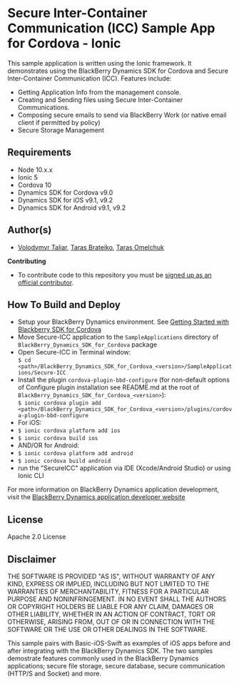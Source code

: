 # Secure Inter-Container Communication (ICC) Sample App for Cordova - Ionic

This sample application is written using the Ionic framework. It demonstrates using the BlackBerry Dynamics SDK for Cordova and Secure Inter-Container Communication (ICC). Features include:

* Getting Application Info from the management console.
* Creating and Sending files using Secure Inter-Container Communications.
* Composing secure emails to send via BlackBerry Work (or native email client if permitted by policy)
* Secure Storage Management

## Requirements
* Node 10.x.x
* Ionic 5
* Cordova 10
* Dynamics SDK for Cordova v9.0
* Dynamics SDK for iOS v9.1, v9.2
* Dynamics SDK for Android v9.1, v9.2

## Author(s)
* [Volodymyr Taliar](mailto:vtaliar@blackberry.com), [Taras Brateiko](mailto:tbrateiko@blackberry.com), [Taras Omelchuk](mailto:tomelchuk@blackberry.com)

**Contributing**
*   To contribute code to this repository you must be
    [signed up as an official contributor](http://blackberry.github.com/howToContribute.html).

## How To Build and Deploy
* Setup your BlackBerry Dynamics environment. See [Getting Started with Blackberry SDK for Cordova](https://docs.blackberry.com/en/development-tools/blackberry-dynamics-sdk-cordova/latest)
* Move Secure-ICC application to the `SampleApplications` directory of `BlackBerry_Dynamics_SDK_for_Cordova` package
* Open Secure-ICC in Terminal window:  
`$ cd <path>/BlackBerry_Dynamics_SDK_for_Cordova_<version>/SampleApplications/Secure-ICC`
* Install the plugin `cordova-plugin-bbd-configure` (for non-default options of Configure plugin installation see README.md at the root of `BlackBerry_Dynamics_SDK_for_Cordova_<version>`):  
`$ ionic cordova plugin add <path>/BlackBerry_Dynamics_SDK_for_Cordova_<version>/plugins/cordova-plugin-bbd-configure`
* For iOS:	
* `$ ionic cordova platform add ios`
* `$ ionic cordova build ios`
* AND/OR for Android:
* `$ ionic cordova platform add android`
* `$ ionic cordova build android`
* run the "SecureICC" application via IDE (Xcode/Android Studio) or using Ionic CLI 


For more information on BlackBerry Dynamics application development, visit the [BlackBerry Dynamics application developer website](https://developers.blackberry.com/dynamics)


## License

Apache 2.0 License


## Disclaimer

THE SOFTWARE IS PROVIDED "AS IS", WITHOUT WARRANTY OF ANY KIND, EXPRESS OR IMPLIED, INCLUDING BUT NOT LIMITED TO THE WARRANTIES OF MERCHANTABILITY, FITNESS FOR A PARTICULAR PURPOSE AND NONINFRINGEMENT. IN NO EVENT SHALL THE AUTHORS OR COPYRIGHT HOLDERS BE LIABLE FOR ANY CLAIM, DAMAGES OR OTHER LIABILITY, WHETHER IN AN ACTION OF CONTRACT, TORT OR OTHERWISE, ARISING FROM, OUT OF OR IN CONNECTION WITH THE SOFTWARE OR THE USE OR OTHER DEALINGS IN THE SOFTWARE.

This sample pairs with Basic-iOS-Swift as examples of iOS apps before and after integrating with the BlackBerry Dynamics SDK. The two samples demostrate features commonly used in the BlackBerry Dynamics applications; secure file storage, secure database, secure communication (HTTP/S and Socket) and more.
